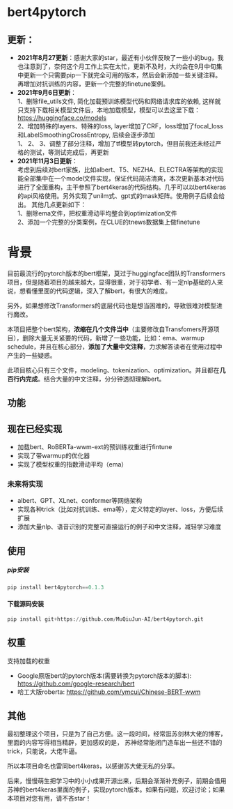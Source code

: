 # bert4pytorch

## 更新：

- **2021年8月27更新**：感谢大家的star，最近有小伙伴反映了一些小的bug，我也注意到了，奈何这个月工作上实在太忙，更新不及时，大约会在9月中旬集中更新一个只需要pip一下就完全可用的版本，然后会新添加一些关键注释。
再增加对抗训练的内容，更新一个完整的finetune案例。
- **2021年9月6日更新**：<br>
  1、删除file_utils文件, 简化加载预训练模型代码和网络请求库的依赖, 这样就只支持下载相关模型文件后，本地加载模型，模型可以去这里下载：https://huggingface.co/models<br>
  2、增加特殊的layers、特殊的loss, layer增加了CRF，loss增加了focal_loss和LabelSmoothingCrossEntropy, 后续会逐步添加<br>
  1、
  2、
  3、调整了部分注释，增加了tf模型转pytorch，但目前我还未经过严格的测试，等测试完成后，再更新<br>
- **2021年11月3日更新**：<br>
  考虑到后续对bert家族，比如albert、T5、NEZHA、ELECTRA等架构的实现能全部集中在一个model文件实现，保证代码简洁清爽，本次更新基本对代码进行了全面重构，主干参照了bert4keras的代码结构。几乎可以以bert4keras的api风格使用。另外实现了unilm式、gpt式的mask矩阵。使用例子后续会给出。
  其他几点更新如下：<br>
  1、删除ema文件，把权重滑动平均整合到optimization文件<br>
  2、添加一个完整的分类案例，在CLUE的tnews数据集上做finetune<br>
  

# 背景

目前最流行的pytorch版本的bert框架，莫过于huggingface团队的Transformers项目，但是随着项目的越来越大，显得很重，对于初学者、有一定nlp基础的人来说，想看懂里面的代码逻辑，深入了解bert，有很大的难度。

另外，如果想修改Transformers的底层代码也是想当困难的，导致很难对模型进行魔改。

本项目把整个bert架构，**浓缩在几个文件当中**（主要修改自Transfomers开源项目），删除大量无关紧要的代码，新增了一些功能，比如：ema、warmup schedule，并且在核心部分，**添加了大量中文注释**，力求解答读者在使用过程中产生的一些疑惑。

此项目核心只有三个文件，modeling、tokenization、optimization。并且都在**几百行内完成**。结合大量的中文注释，分分钟透彻理解bert。

## 功能

## 现在已经实现

- 加载bert、RoBERTa-wwm-ext的预训练权重进行fintune
- 实现了带warmup的优化器
- 实现了模型权重的指数滑动平均（ema）

### 未来将实现

- albert、GPT、XLnet、conformer等网络架构
- 实现各种trick（比如对抗训练、ema等），定义特定的layer、loss，方便后续扩展
- 添加大量nlp、语音识别的完整可直接运行的例子和中文注释，减轻学习难度


## 使用

##### pip安装
```python
pip install bert4pytorch==0.1.3
```

#### 下载源码安装
```python
pip install git+https://github.com/MuQiuJun-AI/bert4pytorch.git
```

## 权重
支持加载的权重

- Google原版bert的pytorch版本(需要转换为pytorch版本的脚本): https://github.com/google-research/bert
- 哈工大版roberta: https://github.com/ymcui/Chinese-BERT-wwm


## 其他

最初整理这个项目，只是为了自己方便。这一段时间，经常逛苏剑林大佬的博客，里面的内容写得相当精辟，更加感叹的是， 苏神经常能闭门造车出一些还不错的trick，只能说，大佬牛逼。

所以本项目命名也雷同bert4keras，以感谢苏大佬无私的分享。

后来，慢慢萌生把学习中的小小成果开源出来，后期会渐渐补充例子，前期会借用苏神的bert4keras里面的例子，实现pytorch版本。如果有问题，欢迎讨论；如果本项目对您有用，请不吝star！
